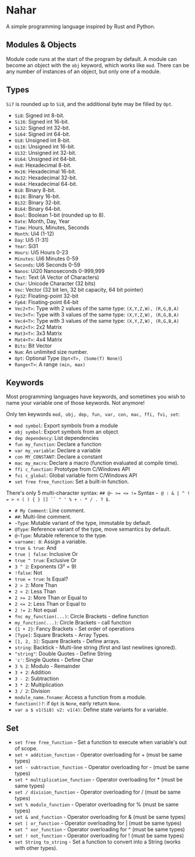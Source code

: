 # Nahar
A simple programming language inspired by Rust and Python.

## Modules & Objects
Module code runs at the start of the program by default.  A module can become an
object with the `obj` keyword, which works like `mod`.
There can be any number of instances of an object, but only one of a module.

## Types
`Si7` is rounded up to `Si8`, and the additional byte may be filled by `Opt`.

* `Si8`: Signed int 8-bit.
* `Si16`: Signed int 16-bit.
* `Si32`: Signed int 32-bit.
* `Si64`: Signed int 64-bit.
* `Ui8`: Unsigned int 8-bit.
* `Ui16`: Unsigned int 16-bit.
* `Ui32`: Unsigned int 32-bit.
* `Ui64`: Unsigned int 64-bit.
* `Hx8`: Hexadecimal 8-bit.
* `Hx16`: Hexadecimal 16-bit.
* `Hx32`: Hexadecimal 32-bit.
* `Hx64`: Hexadecimal 64-bit.
* `Bi8`: Binary 8-bit.
* `Bi16`: Binary 16-bit.
* `Bi32`: Binary 32-bit.
* `Bi64`: Binary 64-bit.
* `Bool`: Boolean 1-bit (rounded up to 8).
* `Date`: Month, Day, Year
* `Time`: Hours, Minutes, Seconds
* `Month`: Ui4 (1-12)
* `Day`: Ui5 (1-31)
* `Year`: Si31
* `Hours`: Ui5 Hours 0-23
* `Minutes`: Ui6 Minutes 0-59
* `Seconds`: Ui6 Seconds 0-59
* `Nanos`: Ui20 Nanoseconds 0-999,999
* `Text`: Text (A Vector of Characters)
* `Char`: Unicode Character (32 bits)
* `Vec`: Vector (32 bit len, 32 bit capacity, 64 bit pointer)
* `Fp32`: Floating-point 32-bit
* `Fp64`: Floating-point 64-bit
* `Vec2<T>`: Type with 2 values of the same type: `(X,Y,Z,W), (R,G,B,A)`
* `Vec3<T>`: Type with 3 values of the same type: `(X,Y,Z,W), (R,G,B,A)`
* `Vec4<T>`: Type with 3 values of the same type: `(X,Y,Z,W), (R,G,B,A)`
* `Mat2<T>`: 2x2 Matrix
* `Mat3<T>`: 3x3 Matrix
* `Mat4<T>`: 4x4 Matrix
* `Bits`: Bit Vector
* `Num`: An unlimited size number.
* `Opt`: Optional Type (`Opt<T>, (Some(T) None)`)
* `Range<T>`: A range `(min, max)`

## Keywords
Most programming languages have keywords, and sometimes you wish to name your
variable one of those keywords.  Not anymore!

Only ten keywords `mod, obj, dep, fun, var, con, mac, ffi, fvi, set`:
* `mod symbol`: Export symbols from a module
* `obj symbol`: Export symbols from an object
* `dep dependency`: List dependencies
* `fun my_function`: Declare a function
* `var my_variable`: Declare a variable
* `con MY_CONSTANT`: Declare a constant
* `mac my_macro`: Declare a macro (function evaluated at compile time).
* `ffi c_function`: Prototype from C/Windows API
* `fvi c_global`: Global variable form C/Windows API
* `set free free_function`: Set a built-in function.

There's only 5 multi-character syntax: `## @~ >= <= !=`
Syntax `~ @ : & | ^ ! = > < ( ) { } [] `` " ' % + - * / . ? $`.
* `# My Comment`: Line comment.
* `##`: Multi-line comment.
* `~Type`: Mutable variant of the type, immutable by default.
* `@Type`: Reference variant of the type, move semantics by default.
* `@~Type`: Mutable reference to the type.
* `varname: 0`: Assign a variable.
* `true & true`: And
* `true | false`: Inclusive Or
* `true ^ true`: Exclusive Or
* `3 ^ 2`: Exponents (3² = 9)
* `!false`: Not
* `true = true`: Is Equal?
* `2 > 2`: More Than
* `2 < 2`: Less Than
* `2 >= 2`: More Than or Equal to
* `2 <= 2`: Less Than or Equal to
* `2 != 2`: Not equal
* `fnc my_function(...)`: Circle Brackets - define function
* `my_function(...)`: Circle Brackets - call function
* `{1 + 2}`: Fancy Brackets - Set order of operations
* `[Type]`: Square Brackets - Array Types.
* `[1, 2, 3]`: Square Brackets - Define arrays.
* ``string``: Backtick - Multi-line string (first and last newlines ignored).
* `"string"`: Double Quotes - Define String
* `'c'`: Single Quotes - Define Char
* `3 % 2`: Modulo - Remainder
* `3 + 2`: Addition
* `3 - 2`: Subtraction
* `3 * 2`: Multiplication
* `3 / 2`: Division
* `module_name.fnname`: Access a function from a module.
* `function()?`: if `Opt` is `None`, early return `None`.
* `var a $ v1(Si8) v2: v1(4)`: Define state variants for a variable.

## Set
* `set free free_function` - Set a function to execute when variable's out of scope.
* `set + addition_function` - Operator overloading for + (must be same types)
* `set - subtraction_function` - Operator overloading for - (must be same types)
* `set * multiplication_function` - Operator overloading for * (must be same types)
* `set / division_function` - Operator overloading for / (must be same types)
* `set % modulo_function` - Operator overloading for % (must be same types)
* `set & and_function` - Operator overloading for & (must be same types)
* `set | or_function` - Operator overloading for | (must be same types)
* `set ^ xor_function` - Operator overloading for ^ (must be same types)
* `set ! not_function` - Operator overloading for ! (must be same types)
* `set String to_string` - Set a function to convert into a String (works with other types).
